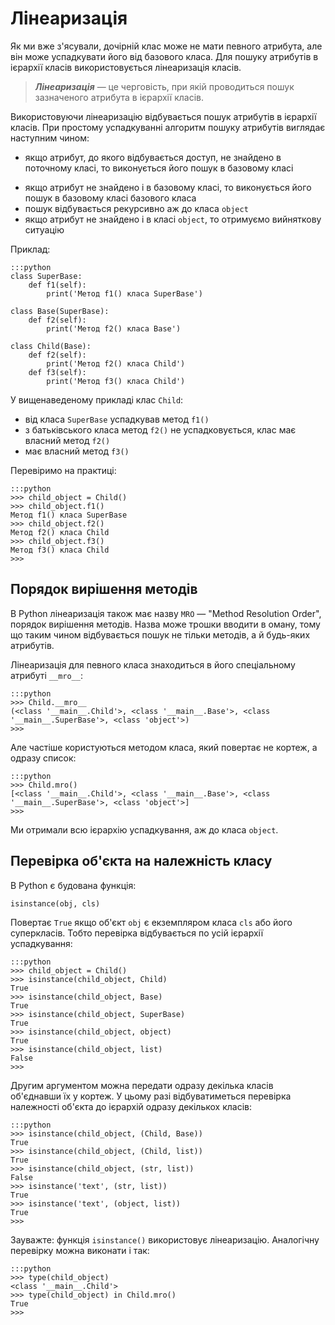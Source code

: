 # Лінеаризація

Як ми вже з'ясували, дочірній клас може не мати певного атрибута, але він може успадкувати його від базового класа. 
Для пошуку атрибутів в ієрархії класів використовується лінеаризація класів.

> ***Лінеаризація*** — це черговість, при якій проводиться пошук зазначеного атрибута в ієрархії класів.

Використовуючи лінеаризацію відбувається пошук атрибутів в ієрархії класів. 
При простому успадкуванні алгоритм пошуку атрибутів виглядає наступним чином: 

- якщо атрибут, до якого відбувається доступ, не знайдено в поточному класі, то виконується його пошук в базовому класі
* якщо атрибут не знайдено і в базовому класі, то виконується його пошук в базовому класі базового класа
* пошук відбувається рекурсивно аж до класа `object`
* якщо атрибут не знайдено і в класі `object`, то отримуємо вийняткову ситуацію

Приклад:

	:::python
	class SuperBase:
		def f1(self):
			print('Метод f1() класа SuperBase')

	class Base(SuperBase):
		def f2(self):
			print('Метод f2() класа Base')
			
	class Child(Base):
		def f2(self):
			print('Метод f2() класа Child')
		def f3(self):
			print('Метод f3() класа Child')
		
У вищенаведеному прикладі клас `Child`: 

- від класа `SuperBase` успадкував метод `f1()`
- з батьківського класа метод `f2()` не успадковується, клас має власний метод `f2()`
- має власний метод `f3()`

Перевіримо на практиці: 

	:::python
	>>> child_object = Child()
	>>> child_object.f1()
	Метод f1() класа SuperBase
	>>> child_object.f2()
	Метод f2() класа Child
	>>> child_object.f3()
	Метод f3() класа Child
	>>>

## Порядок вирішення методів

В Python лінеаризація також має назву `MRO` — "Method Resolution Order", 
порядок вирішення методів. 
Назва може трошки вводити в оману, 
тому що таким чином відбувається пошук не тільки методів, а й будь-яких атрибутів. 
	
Лінеаризація для певного класа знаходиться в його спеціальному атрибуті `__mro__`:
	
	:::python
	>>> Child.__mro__
	(<class '__main__.Child'>, <class '__main__.Base'>, <class '__main__.SuperBase'>, <class 'object'>)
	>>>
	
Але частіше користуються методом класа, який повертає не кортеж, а одразу список:

	:::python
	>>> Child.mro()
	[<class '__main__.Child'>, <class '__main__.Base'>, <class '__main__.SuperBase'>, <class 'object'>]
	>>>

Ми отримали всю ієрархію успадкування, аж до класа `object`. 

## Перевірка об'єкта на належність класу

В Python є будована функція: 

	isinstance(obj, cls)
	
Повертає `True` якщо об'єкт `obj` є екземпляром класа `cls` або його суперкласів. 
Тобто перевірка відбувається по усій ієрархії успадкування: 

	:::python
	>>> child_object = Child()
	>>> isinstance(child_object, Child)
	True
	>>> isinstance(child_object, Base)
	True
	>>> isinstance(child_object, SuperBase)
	True
	>>> isinstance(child_object, object)
	True
	>>> isinstance(child_object, list)
	False
	>>>	

Другим аргументом можна передати одразу декілька класів об'єднавши їх у кортеж. 
У цьому разі відбуватиметься перевірка належності об'єкта до ієрархій одразу декількох класів: 

	:::python
	>>> isinstance(child_object, (Child, Base))
	True
	>>> isinstance(child_object, (Child, list))
	True
	>>> isinstance(child_object, (str, list))
	False
	>>> isinstance('text', (str, list))
	True
	>>> isinstance('text', (object, list))
	True
	>>>
	
Зауважте: функція `isinstance()` використовує лінеаризацію. 
Аналогічну перевірку можна виконати і так: 

	:::python
	>>> type(child_object)
	<class '__main__.Child'>
	>>> type(child_object) in Child.mro()
	True
	>>>
	
